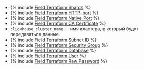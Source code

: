 * {% include [Field Terraform Shards](../../fields/clickhouse/terraform/shards.md) %}
* {% include [Field Terraform HTTP-port](../../fields/clickhouse/terraform/http-port.md) %}
* {% include [Field Terraform Native Port](../../fields/clickhouse/terraform/native-port.md) %}
* {% include [Field Terraform CA Certificate](../../fields/clickhouse/terraform/ca-certificate.md) %}
* `clickhouse_cluster_name` — имя кластера, в который будут передаваться данные.
* {% include [Field Terraform Subnet ID](../../fields/clickhouse/terraform/subnet-id.md) %}
* {% include [Field Terraform Security Group](../../fields/common/terraform/security-group.md) %}
* {% include [Field Terraform Database](../../fields/clickhouse/terraform/database.md) %}
* {% include [Field Terraform User](../../fields/clickhouse/terraform/username.md) %}
* {% include [Field Terraform Raw Password](../../fields/clickhouse/terraform/raw-password.md) %}
